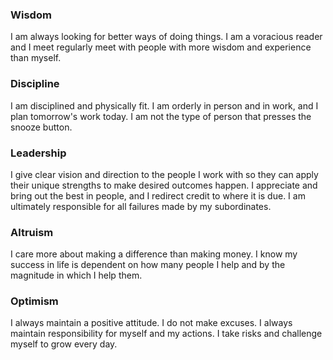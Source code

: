 ### Wisdom
I am always looking for better ways of doing things.  I am a voracious reader and I meet regularly meet with people with more wisdom and experience than myself.

### Discipline
I am disciplined and physically fit.  I am orderly in person and in work, and I plan tomorrow's work today. I am not the type of person that presses the snooze button.

### Leadership
I give clear vision and direction to the people I work with so they can apply their unique strengths to make desired outcomes happen. I appreciate and bring out the best in people, and I redirect credit to where it is due.  I am ultimately responsible for all failures made by my subordinates.

### Altruism
I care more about making a difference than making money.  I know my success in life is dependent on how many people I help and by the magnitude in which I help them.

### Optimism
I always maintain a positive attitude. I do not make excuses. I always maintain responsibility for myself and my actions. I take risks and challenge myself to grow every day.
